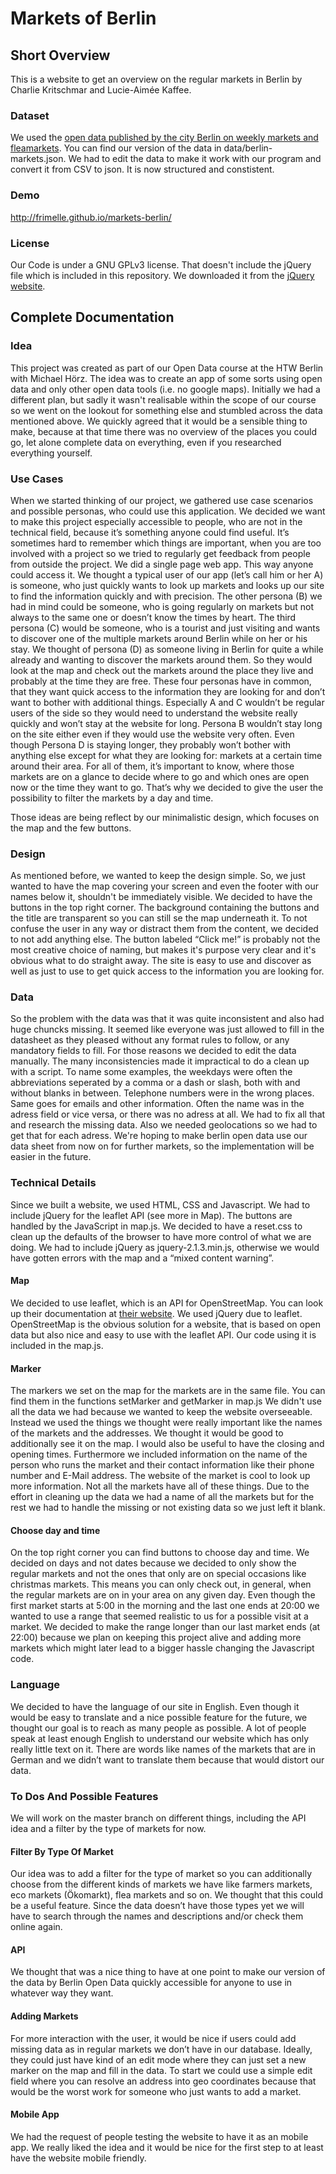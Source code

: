 # Markets of Berlin

## Short Overview

This is a website to get an overview on the regular markets in Berlin by Charlie Kritschmar and Lucie-Aimée Kaffee.

### Dataset

We used the <a href="http://daten.berlin.de/datensaetze/wochen-und-tr%C3%B6delm%C3%A4rkte">open data published by the city Berlin on weekly markets and fleamarkets</a>. You can find our version of the data in data/berlin-markets.json. We had to edit the data to make it work with our program and convert it from CSV to json. It is now structured and constistent.

### Demo

http://frimelle.github.io/markets-berlin/

### License

Our Code is under a GNU GPLv3 license. That doesn't include the jQuery file which is included in this repository. We downloaded it from the <a href="http://jquery.com/download/">jQuery website</a>.

## Complete Documentation

### Idea

This project was created as part of our Open Data course at the HTW Berlin with Michael Hörz.
The idea was to create an app of some sorts using open data and only other open data tools (i.e. no google maps). Initially we had a different plan, but sadly it wasn't realisable within the scope of our course so we went on the lookout for something else and stumbled across the data mentioned above. We quickly agreed that it would be a sensible thing to make, because at that time there was no overview of the places you could go, let alone complete data on everything, even if you researched everything yourself. 

### Use Cases

When we started thinking of our project, we gathered use case scenarios and possible personas, who could use this application. We decided we want to make this project especially accessible to people, who are not in the technical field, because it’s something anyone could find useful. It’s sometimes hard to remember which things are important, when you are too involved with a project so we tried to regularly get feedback from people from outside the project. We did a single page web app. This way anyone could access it. 
We thought a typical user of our app (let’s call him or her A) is someone, who just quickly wants to look up markets and looks up our site to find the information quickly and with precision. 
The other persona (B) we had in mind could be someone, who is going regularly on markets but not always to the same one or doesn’t know the times by heart. 
The third persona (C) would be someone, who is a tourist and just visiting and wants to discover one of the multiple markets around Berlin while on her or his stay. 
We thought of persona (D) as someone living in Berlin for quite a while already and wanting to discover the markets around them. So they would look at the map and check out the markets around the place they live and probably at the time they are free. 
These four personas have in common, that they want quick access to the information they are looking for and don’t want to bother with additional things. Especially A and C wouldn’t be regular users of the side so they would need to understand the website really quickly and won’t stay at the website for long. Persona B wouldn’t stay long on the site either even if they would use the website very often. 
Even though Persona D is staying longer, they probably won’t bother with anything else except for what they are looking for: markets at a certain time around their area.
For all of them, it’s important to know, where those markets are on a glance to decide where to go and which ones are open now or the time they want to go. That’s why we decided to give the user the possibility to filter the markets by a day and time.
 
Those ideas are being reflect by our minimalistic design, which focuses on the map and the few buttons.

### Design

As mentioned before, we wanted to keep the design simple. So, we just wanted to have the map covering your screen and even the footer with our names below it, shouldn't be immediately visible. We decided to have the buttons in the top right corner. The background containing the buttons and the title are transparent so you can still se the map underneath it. 
To not confuse the user in any way or distract them from the content, we decided to not add anything else.
The button labeled “Click me!” is probably not the most creative choice of naming, but makes it's purpose very clear and it's obvious what to do straight away. 
The site is easy to use and discover as well as just to use to get quick access to the information you are looking for.

### Data

So the problem with the data was that it was quite inconsistent and also had huge chuncks missing. It seemed like everyone was just allowed to fill in the datasheet as they pleased without any format rules to follow, or any mandatory fields to fill. For those reasons we decided to edit the data manually. The many inconsistencies made it impractical to do a clean up with a script. 
To name some examples, the weekdays were often the abbreviations seperated by a comma or a dash or slash, both with and without blanks in between. Telephone numbers were in the wrong places. Same goes for emails and other information. Often the name was in the adress field or vice versa, or there was no adress at all. We had to fix all that and research the missing data. Also we needed geolocations so we had to get that for each adress. We're hoping to make berlin open data use our data sheet from now on for further markets, so the implementation will be easier in the future.

### Technical Details

Since we built a website, we used HTML, CSS and Javascript. We had to include jQuery for the leaflet API (see more in Map). The buttons are handled by the JavaScript in map.js. We decided to have a reset.css to clean up the defaults of the browser to have more control of what we are doing. We had to include jQuery as jquery-2.1.3.min.js, otherwise we would have gotten errors with the map and a “mixed content warning”.

#### Map

We decided to use leaflet, which is an API for OpenStreetMap. You can look up their documentation at <a href="http://leafletjs.com/">their website</a>. We used jQuery due to leaflet.
OpenStreetMap is the obvious solution for a website, that is based on open data but also nice and easy to use with the leaflet API. Our code using it is included in the map.js. 

#### Marker

The markers we set on the map for the markets are in the same file. You can find them in the functions setMarker and getMarker in map.js We didn't use all the data we had because we wanted to keep the website overseeable.
Instead we used the things we thought were really important like the names of the markets and the addresses. We thought it would be good to additionally see it on the map. I would also be useful to have the closing and opening times. Furthermore we included information on the name of the person who runs the market and their contact information like their phone number and E-Mail address. The website of the market is cool to look up more information. Not all the markets have all of these things. Due to the effort in cleaning up the data we had a name of all the markets but for the rest we had to handle the missing or not existing data so we just left it blank.

#### Choose day and time

On the top right corner you can find buttons to choose day and time. 
We decided on days and not dates because we decided to only show the regular markets and not the ones that only are on special occasions like christmas markets. This means you can only check out, in general, when the regular markets are on in your area on any given day.
Even though the first market starts at 5:00 in the morning and the last one ends at 20:00 we wanted to use a range that seemed realistic to us for a possible visit at a market. We decided to make the range longer than our last market ends (at 22:00) because we plan on keeping this project alive and adding more markets which might later lead to a bigger hassle changing the Javascript code.

### Language

We decided to have the language of our site in English. Even though it would be easy to translate and a nice possible feature for the future, we thought our goal is to reach as many people as possible. A lot of people speak at least enough English to understand our website which has only really little text on it. 
There are words like names of the markets that are in German and we didn’t want to translate them because that would distort our data.

### To Dos And Possible Features

We will work on the master branch on different things, including the API idea and a filter by the type of markets for now.

#### Filter By Type Of Market

Our idea was to add a filter for the type of market so you can additionally choose from the different kinds of markets we have like farmers markets, eco markets (Ökomarkt), flea markets and so on. We thought that this could be a useful feature. Since the data doesn’t have those types yet we will have to search through the names and descriptions and/or check them online again.

#### API

We thought that was a nice thing to have at one point to make our version of the data by Berlin Open Data quickly accessible for anyone to use in whatever way they want.

#### Adding Markets

For more interaction with the user, it would be nice if users could add missing data as in regular markets we don’t have in our database. Ideally, they could just have kind of an edit mode where they can just set a new marker on the map and fill in the data. To start we could use a simple edit field where you can resolve an address into geo coordinates because that would be the worst work for someone who just wants to add a market.

#### Mobile App

We had the request of people testing the website to have it as an mobile app. We really liked the idea and it would be nice for the first step to at least have the website mobile friendly. 
